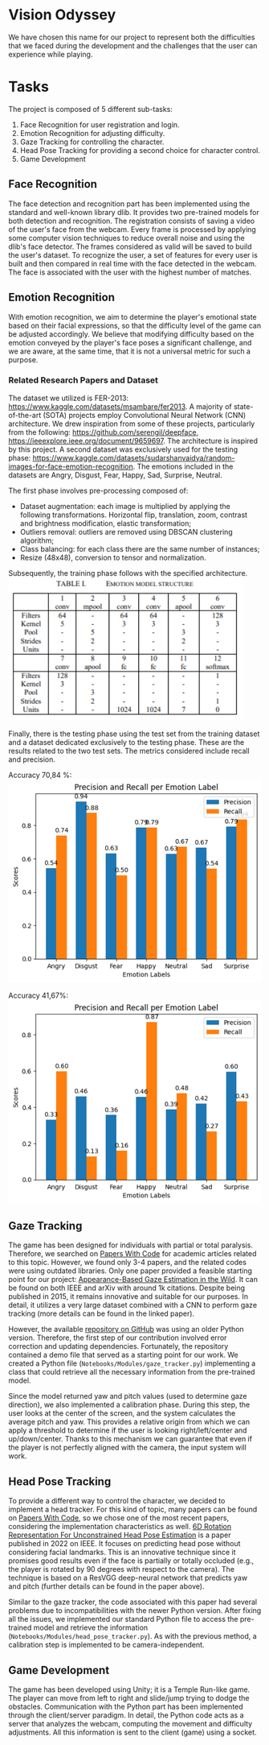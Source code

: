# Vision Odyssey

We have chosen this name for our project to represent both the difficulties that we faced during the development and the challenges that the user can experience while playing.

# Tasks
The project is composed of 5 different sub-tasks:
1. Face Recognition for user registration and login.
2. Emotion Recognition for adjusting difficulty.
3. Gaze Tracking for controlling the character.
4. Head Pose Tracking for providing a second choice for character control.
5. Game Development

## Face Recognition
The face detection and recognition part has been implemented using the standard and well-known library dlib. It provides two pre-trained models for both detection and recognition. The registration consists of saving a video of the user's face from the webcam. Every frame is processed by applying some computer vision techniques to reduce overall noise and using the dlib's face detector. The frames considered as valid will be saved to build the user's dataset. To recognize the user, a set of features for every user is built and then compared in real time with the face detected in the webcam. The face is associated with the user with the highest number of matches.

## Emotion Recognition
With emotion recognition, we aim to determine the player's emotional state based on their facial expressions, so that the difficulty level of the game can be adjusted accordingly. We believe that modifying difficulty based on the emotion conveyed by the player's face poses a significant challenge, and we are aware, at the same time, that it is not a universal metric for such a purpose.

### Related Research Papers and Dataset
The dataset we utilized is FER-2013: https://www.kaggle.com/datasets/msambare/fer2013. A majority of state-of-the-art (SOTA) projects employ Convolutional Neural Network (CNN) architecture. We drew inspiration from some of these projects, particularly from the following: https://github.com/serengil/deepface, https://ieeexplore.ieee.org/document/9659697. The architecture is inspired by this project. A second dataset was exclusively used for the testing phase: https://www.kaggle.com/datasets/sudarshanvaidya/random-images-for-face-emotion-recognition. The emotions included in the datasets are Angry, Disgust, Fear, Happy, Sad, Surprise, Neutral.

The first phase involves pre-processing composed of:
- Dataset augmentation: each image is multiplied by applying the following transformations. Horizontal flip, translation, zoom, contrast and brightness modification, elastic transformation;
- Outliers removal: outliers are removed using DBSCAN clustering algorithm;
- Class balancing: for each class there are the same number of instances;
- Resize (48x48),  conversion to tensor and normalization.

Subsequently, the training phase follows with the specified architecture.
![](https://github.com/DanieleBertagnoli/ComputerVisionProject/blob/main/Plot/cnn.png)

Finally, there is the testing phase using the test set from the training dataset and a dataset dedicated exclusively to the testing phase.
These are the results related to the two test sets. The metrics considered include recall and precision.

Accuracy 70,84 %:
![](https://github.com/DanieleBertagnoli/ComputerVisionProject/blob/main/Plot/plot1.png)

Accuracy 41,67%:
![](https://github.com/DanieleBertagnoli/ComputerVisionProject/blob/main/Plot/plot2.png)


## Gaze Tracking
The game has been designed for individuals with partial or total paralysis. Therefore, we searched on [Papers With Code](https://paperswithcode.com/) for academic articles related to this topic. However, we found only 3-4 papers, and the related codes were using outdated libraries. Only one paper provided a feasible starting point for our project: [Appearance-Based Gaze Estimation in the Wild](https://arxiv.org/pdf/1504.02863.pdf). It can be found on both IEEE and arXiv with around 1k citations. Despite being published in 2015, it remains innovative and suitable for our purposes. In detail, it utilizes a very large dataset combined with a CNN to perform gaze tracking (more details can be found in the linked paper).

However, the available [repository on GitHub](https://github.com/hysts/pytorch_mpiigaze_demo) was using an older Python version. Therefore, the first step of our contribution involved error correction and updating dependencies. Fortunately, the repository contained a demo file that served as a starting point for our work. We created a Python file (`Notebooks/Modules/gaze_tracker.py`) implementing a class that could retrieve all the necessary information from the pre-trained model.

Since the model returned yaw and pitch values (used to determine gaze direction), we also implemented a calibration phase. During this step, the user looks at the center of the screen, and the system calculates the average pitch and yaw. This provides a relative origin from which we can apply a threshold to determine if the user is looking right/left/center and up/down/center. Thanks to this mechanism we can guarantee that even if the player is not perfectly aligned with the camera, the input system will work.


## Head Pose Tracking
To provide a different way to control the character, we decided to implement a head tracker. For this kind of topic, many papers can be found on [Papers With Code](https://paperswithcode.com/), so we chose one of the most recent papers, considering the implementation characteristics as well. [6D Rotation Representation For Unconstrained Head Pose Estimation](https://arxiv.org/abs/2202.12555) is a paper published in 2022 on IEEE. It focuses on predicting head pose without considering facial landmarks. This is an innovative technique since it promises good results even if the face is partially or totally occluded (e.g., the player is rotated by 90 degrees with respect to the camera). The technique is based on a ResVGG deep-neural network that predicts yaw and pitch (further details can be found in the paper above).

Similar to the gaze tracker, the code associated with this paper had several problems due to incompatibilities with the newer Python version. After fixing all the issues, we implemented our standard Python file to access the pre-trained model and retrieve the information (`Notebooks/Modules/head_pose_tracker.py`). As with the previous method, a calibration step is implemented to be camera-independent.

## Game Development
The game has been developed using Unity; it is a Temple Run-like game. The player can move from left to right and slide/jump trying to dodge the obstacles. Communication with the Python part has been implemented through the client/server paradigm. In detail, the Python code acts as a server that analyzes the webcam, computing the movement and difficulty adjustments. All this information is sent to the client (game) using a socket.